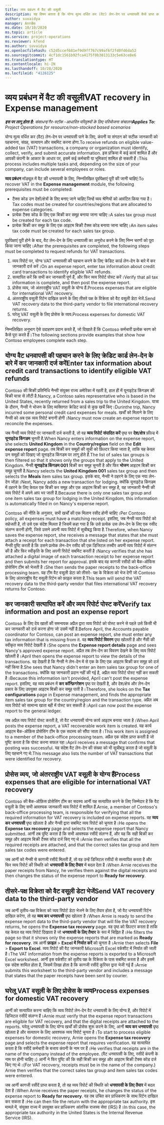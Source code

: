 ```yaml
---
title: व्यय प्रबंधन में वैट की वसूली
description: यह विषय बताता है कि योग्य मूल्य वर्धित कर (वैट) लेन-देन पर धनवापसी कैसे प्राप्त करें.
author: suvaidya
manager: AnnBe
ms.date: 10/10/2020
ms.topic: article
ms.service: project-operations
ms.reviewer: kfend
ms.author: suvaidya
ms.openlocfilehash: c52d5ccef681ef9d9ff767c99af6f2fd0fd6da52
ms.sourcegitcommit: 4cf1dc1561b92fca4175f0b3813133c5e63ce8e6
ms.translationtype: HT
ms.contentlocale: hi-IN
ms.lasthandoff: 10/28/2020
ms.locfileid: "4126125"
---
```

# <a name="vat-recovery-in-expense-management"></a><span data-ttu-id="39ecc-103">व्यय प्रबंधन में वैट की वसूली</span><span class="sxs-lookup"><span data-stu-id="39ecc-103">VAT recovery in Expense management</span></span>

<span data-ttu-id="39ecc-104">_**इस पर लागू होता है:** संसाधन/गैर-स्टॉक -आधारित परिदृश्यों के लिए परियोजना संचालन_</span><span class="sxs-lookup"><span data-stu-id="39ecc-104">_**Applies To:** Project Operations for resource/non-stocked based scenarios_</span></span>

<span data-ttu-id="39ecc-105">योग्य मूल्य वर्धित कर (वैट) लेन-देन पर धनवापसी पाने के लिए, कंपनी या संगठन को सटीक जानकारी को पहचानना, संग्रह, सत्यापन और सबमिट करना होगा.</span><span class="sxs-lookup"><span data-stu-id="39ecc-105">To receive refunds on eligible value-added tax (VAT) transactions, a company or organization must identify, collect, verify, and submit accurate information.</span></span> <span data-ttu-id="39ecc-106">इस प्रक्रिया में कई कार्य शामिल हैं और आपकी कंपनी के आकार के आधार पर, इसमें कई कर्मचारी या भूमिकाएं शामिल हो सकती हैं।</span><span class="sxs-lookup"><span data-stu-id="39ecc-106">This process includes multiple tasks and, depending on the size of your company, can include several employees or roles.</span></span>

<span data-ttu-id="39ecc-107">**व्यय प्रबंधन** मॉड्यूल में वैट की धनवापसी के लिए, निम्नलिखित पूर्वापेक्षाएं पूरी की जानी चाहिएं:</span><span class="sxs-lookup"><span data-stu-id="39ecc-107">To recover VAT in the **Expense management** module, the following prerequisites must be completed:</span></span>

- <span data-ttu-id="39ecc-108">टैक्स कोड उन देशों/क्षेत्रों के लिए बनाए जाने चाहिए जिन्हें व्यय श्रेणियों को आवंटित किया गया है।</span><span class="sxs-lookup"><span data-stu-id="39ecc-108">Tax codes must be created for countries/regions that are allocated to expense categories.</span></span>
- <span data-ttu-id="39ecc-109">प्रत्येक टैक्स कोड के लिए एक बिक्री कर समूह बनाया जाना चाहिए।</span><span class="sxs-lookup"><span data-stu-id="39ecc-109">A sales tax group must be created for each tax code.</span></span>
- <span data-ttu-id="39ecc-110">प्रत्येक बिक्री कर समूह के लिए एक आइटम बिक्री टैक्स कोड बनाया जाना चाहिए।</span><span class="sxs-lookup"><span data-stu-id="39ecc-110">An item sales tax code must be created for each sales tax group.</span></span>

<span data-ttu-id="39ecc-111">पूर्वापेक्षाएं पूरी होने के बाद, वैट लेन-देन के लिए धनवापसी का अनुरोध करने के लिए निम्न चरणों को पूरा किया जाना चाहिए।</span><span class="sxs-lookup"><span data-stu-id="39ecc-111">After the prerequisites are completed, the following steps must be completed to request refunds for VAT transactions.</span></span>

1. <span data-ttu-id="39ecc-112">व्यय रिपोर्ट पर, योग्य VAT धनवापसी की पहचान करने के लिए क्रेडिट कार्ड लेन-देन के बारे में कर जानकारी दर्ज करें।</span><span class="sxs-lookup"><span data-stu-id="39ecc-112">On an expense report, enter tax information about credit card transactions to identify eligible VAT refunds.</span></span>
2. <span data-ttu-id="39ecc-113">सत्यापित करें कि सभी कर जानकारी पूर्ण हैं, और फिर व्यय रिपोर्ट पोस्ट करें।</span><span class="sxs-lookup"><span data-stu-id="39ecc-113">Verify that all tax information is complete, and then post the expense report.</span></span>
3. <span data-ttu-id="39ecc-114">प्रोसेस व्यय, जो अंतरराष्ट्रीय VAT वसूली के योग्य हैं.</span><span class="sxs-lookup"><span data-stu-id="39ecc-114">Process expenses that are eligible for international VAT recovery.</span></span>
4. <span data-ttu-id="39ecc-115">अंतरराष्ट्रीय वसूली रिर्टन दाखिल करने के लिए तीसरे पक्ष के विक्रेता को वैट वसूली डेटा भेजें.</span><span class="sxs-lookup"><span data-stu-id="39ecc-115">Send VAT recovery data to the third-party vendor to file international recovery returns.</span></span>
5. <span data-ttu-id="39ecc-116">घरेलू VAT वसूली के लिए प्रोसेस के व्यय.</span><span class="sxs-lookup"><span data-stu-id="39ecc-116">Process expenses for domestic VAT recovery.</span></span>

<span data-ttu-id="39ecc-117">निम्नलिखित अनुभाग ऐसे उदाहरण प्रदान करते हैं, जो दिखाते हैं कि Contoso कर्मचारी प्रत्येक चरण को कैसे पूरा करते हैं।</span><span class="sxs-lookup"><span data-stu-id="39ecc-117">The following sections provide examples that show how Contoso employees complete each step.</span></span>

## <a name="enter-tax-information-about-credit-card-transactions-to-identify-eligible-vat-refunds"></a><span data-ttu-id="39ecc-118">योग्य वैट धनवापसी की पहचान करने के लिए क्रेडिट कार्ड लेन-देन के बारे में कर जानकारी दर्ज करें</span><span class="sxs-lookup"><span data-stu-id="39ecc-118">Enter tax information about credit card transactions to identify eligible VAT refunds</span></span>

<span data-ttu-id="39ecc-119">Contoso की बिक्री प्रतिनिधि नैन्सी संयुक्त राज्य अमेरिका में रहती है, हाल ही में यूनाइटेड किंगडम की बिक्री यात्रा से लौटी है.</span><span class="sxs-lookup"><span data-stu-id="39ecc-119">Nancy, a Contoso sales representative who is based in the United States, recently returned from a sales trip to the United Kingdom.</span></span> <span data-ttu-id="39ecc-120">यात्रा के दौरान, नैन्सी ने भोजन के लिए व्यक्तिगत क्रेडिट कार्ड से कुछ खर्चे किए।</span><span class="sxs-lookup"><span data-stu-id="39ecc-120">Durinthe trip, Nancy incurred some personal credit card expenses for meals.</span></span> <span data-ttu-id="39ecc-121">खर्चों को मिलाने के लिए नैन्सी को अब एक व्यय रिपोर्ट बनानी होगी।</span><span class="sxs-lookup"><span data-stu-id="39ecc-121">Nancy must now create an expense report to reconcile the expenses.</span></span>

<span data-ttu-id="39ecc-122">जब नैन्सी व्यय रिपोर्ट पर जानकारी दर्ज करती है, तो वह **व्यय रिपोर्ट संपादित करें** पृष्ठ पर **देश/क्षेत्र** फ़ील्ड में **यूनाइटेड किंगडम** चुनती है.</span><span class="sxs-lookup"><span data-stu-id="39ecc-122">When Nancy enters information on the expense report, she selects **United Kingdom** in the **Country/region** field on the **Edit expense report** page.</span></span> <span data-ttu-id="39ecc-123">तब बिक्री कर समूहों की सूची को फ़िल्टर किया जाता है, ताकि यह केवल उन समूहों को दिखाए जो यूनाइटेड किंगडम पर लागू होते हैं.</span><span class="sxs-lookup"><span data-stu-id="39ecc-123">The list of sales tax groups is then filtered so that it shows only the groups that apply to the United Kingdom.</span></span> <span data-ttu-id="39ecc-124">नैन्सी **यूनाइटेड किंगडम 001** बिक्री कर समूह चुनती है और फिर **भोजन** आइटम बिक्री कर समूह चुनती है.</span><span class="sxs-lookup"><span data-stu-id="39ecc-124">Nancy selects the **United Kingdom 001** sales tax group and then selects the **Meals** item sales tax group.</span></span> <span data-ttu-id="39ecc-125">इसके बाद, नैन्सी ने ठहरने के लिए एक नया लेन-देन जोड़ा।</span><span class="sxs-lookup"><span data-stu-id="39ecc-125">Next, Nancy adds a new transaction for lodging.</span></span> <span data-ttu-id="39ecc-126">क्योंकि यूनाइटेड किंगडम में ठहरने के लिए केवल एक बिक्री कर समूह और एक आइटम बिक्री कर समूह है, यह जानकारी नैन्सी की व्यय रिपोर्ट में अपने आप भर जाती है.</span><span class="sxs-lookup"><span data-stu-id="39ecc-126">Because there is only one sales tax group and one item sales tax group for lodging in the United Kingdom, this information is automatically filled in on Nancy's expense report.</span></span>

<span data-ttu-id="39ecc-127">Contoso की नीति के अनुसार, सभी खर्चों की एक मिलान रसीद होनी चाहिए।</span><span class="sxs-lookup"><span data-stu-id="39ecc-127">Per Contoso policy, all expenses must have a matching receipt.</span></span> <span data-ttu-id="39ecc-128">इसलिए, जब नैन्सी व्यय रिपोर्ट को सहेजती है, तो उसे एक संदेश मिलता है जिसमें कहा गया है कि उसे प्रत्येक उस लेन-देन के लिए एक रसीद संलग्न करनी होगी, जिसे उसने अपनी व्यय रिपोर्ट में सूचीबद्ध किया है.</span><span class="sxs-lookup"><span data-stu-id="39ecc-128">Therefore, when Nancy saves the expense report, she receives a message that states that she must attach a receipt for each transaction that she listed on her expense report.</span></span> <span data-ttu-id="39ecc-129">नैन्सी पुष्टि करती है कि उसने प्रत्येक लेन-देन रसीद की एक डिजिटल तस्वीर अपनी व्यय रिपोर्ट में संलग्न की है और फिर स्वीकृति के लिए अपनी रिपोर्ट सबमिट करती है।</span><span class="sxs-lookup"><span data-stu-id="39ecc-129">Nancy verifies that she has attached a digital image of each transaction receipt to her expense report and then submits her report for approval.</span></span> <span data-ttu-id="39ecc-130">इसके बाद वह कागजी रसीदों को बैक-ऑफिस प्रोसेसिंग टीम को भेजती है।</span><span class="sxs-lookup"><span data-stu-id="39ecc-130">She then sends the paper receipts to the back-office processing team.</span></span> <span data-ttu-id="39ecc-131">यह टीम वैट वसूली डेटा को तीसरे- पक्ष के विक्रेता को भेज देगी जो Contoso के लिए अंतरराष्ट्रीय वैट वसूली रिर्टन को फ़ाइल करता है.</span><span class="sxs-lookup"><span data-stu-id="39ecc-131">This team will send the VAT recovery data to the third-party vendor that files international VAT recovery returns for Contoso.</span></span>

## <a name="verify-tax-information-and-post-an-expense-report"></a><span data-ttu-id="39ecc-132">कर जानकारी सत्यापित करें और व्यय रिपोर्ट पोस्ट करें</span><span class="sxs-lookup"><span data-stu-id="39ecc-132">Verify tax information and post an expense report</span></span>

<span data-ttu-id="39ecc-133">Contoso के लिए देय खातों की समन्वयक अप्रैल द्वारा व्यय रिपोर्ट को पोस्ट करने से पहले उसे किसी भी कर जानकारी को दर्ज करना होगा जो उसमें नहीं है.</span><span class="sxs-lookup"><span data-stu-id="39ecc-133">Before April, the Accounts payable coordinator for Contoso, can post an expense report, she must enter any tax information that is missing from it.</span></span> <span data-ttu-id="39ecc-134">वह **व्यय रिपोर्ट विवरण** पृष्ठ खोलती है और नैंसी की स्वीकृत व्यय रिपोर्ट देखती है।</span><span class="sxs-lookup"><span data-stu-id="39ecc-134">She opens the **Expense report details** page and sees Nancy's approved expense report.</span></span> <span data-ttu-id="39ecc-135">अप्रैल तब लेन-देन का विवरण देखने के लिए व्यय रिपोर्ट खोलती है।</span><span class="sxs-lookup"><span data-stu-id="39ecc-135">April then opens the expense report to view the details of the transactions.</span></span> <span data-ttu-id="39ecc-136">वह देखती है कि नैन्सी ने लेन-देन में से एक के लिए एक आइटम बिक्री कर समूह को दर्ज नहीं किया है.</span><span class="sxs-lookup"><span data-stu-id="39ecc-136">She sees that Nancy didn't enter an item sales tax group for one of the transactions.</span></span> <span data-ttu-id="39ecc-137">क्योंकि यह जानकारी प्रदान नहीं की गई है, अप्रैल व्यय रिपोर्ट पोस्ट नहीं कर सकती है।</span><span class="sxs-lookup"><span data-stu-id="39ecc-137">Because this information isn't provided, April can't post the expense report.</span></span> <span data-ttu-id="39ecc-138">इसलिए, वह व्यय प्रबंधन में **कर कॉन्फ़िगरेशन** पृष्ठ पर देखती है, और देश/क्षेत्र और लेन-देन प्रकार के लिए उपयुक्त आइटम बिक्री कर समूह पाती है।</span><span class="sxs-lookup"><span data-stu-id="39ecc-138">Therefore, she looks on the **Tax configurations** page in Expense management, and finds the appropriate item sales tax group for the country/region and the transaction type.</span></span> <span data-ttu-id="39ecc-139">अप्रैल अब व्यय रिपोर्ट को सामान्य खाता बही में पोस्ट कर सकती है।</span><span class="sxs-lookup"><span data-stu-id="39ecc-139">April can now post the expense report to the general ledger.</span></span>

<span data-ttu-id="39ecc-140">जब अप्रैल व्यय रिपोर्ट पोस्ट करती है, तो वैट धनवापसी योग्य कार्य आइटम बनाया जाता है।</span><span class="sxs-lookup"><span data-stu-id="39ecc-140">When April posts the expense report, a VAT recoverable work item is created.</span></span> <span data-ttu-id="39ecc-141">यह कार्य आइटम बैक-ऑफ़िस प्रोसेसिंग टीम के एक सदस्य को सौंपा जाता है।</span><span class="sxs-lookup"><span data-stu-id="39ecc-141">This work item is assigned to a member of the back-office processing team.</span></span> <span data-ttu-id="39ecc-142">अप्रैल एक संदेश प्राप्त करती है जो पुष्टि करता है कि पोस्ट करना सफल रहा।</span><span class="sxs-lookup"><span data-stu-id="39ecc-142">April receives a message that confirms that posting was successful.</span></span> <span data-ttu-id="39ecc-143">यह संदेश वैट लेन-देन की संख्या को भी सूचीबद्ध करता है जो वसूली के लिए पहचाने गए थे.</span><span class="sxs-lookup"><span data-stu-id="39ecc-143">This message also lists the number of VAT transactions that were identified for recovery.</span></span>

## <a name="process-expenses-that-are-eligible-for-international-vat-recovery"></a><span data-ttu-id="39ecc-144">प्रोसेस व्यय, जो अंतरराष्ट्रीय VAT वसूली के योग्य हैं</span><span class="sxs-lookup"><span data-stu-id="39ecc-144">Process expenses that are eligible for international VAT recovery</span></span>

<span data-ttu-id="39ecc-145">Contoso की बैक-ऑफ़िस प्रोसेसिंग टीम का सदस्य आर्नी यह सत्यापित करने के लिए जिम्मेदार है कि वैट वसूली के लिए सभी आवश्यक जानकारी व्यय रिपोर्ट में शामिल हैं.</span><span class="sxs-lookup"><span data-stu-id="39ecc-145">Arnie, a member of Contoso's back-office processing team, is responsible for verifying that all the required information for VAT recovery is included on expense reports.</span></span> <span data-ttu-id="39ecc-146">वह **व्यय कर धनवापसी** पृष्ठ खोलता है और नैन्सी द्वारा सबमिट व्यय रिपोर्ट को चुनता है।</span><span class="sxs-lookup"><span data-stu-id="39ecc-146">He opens the **Expense tax recovery** page and selects the expense report that Nancy submitted.</span></span> <span data-ttu-id="39ecc-147">आर्नी तब पुष्टि करता है कि सभी आवश्यक रसीदें संलग्न हैं, और यह कि सही बिक्री कर समूह और आइटम बिक्री टैक्स कोड दर्ज किए गए थे।</span><span class="sxs-lookup"><span data-stu-id="39ecc-147">Arnie then verifies that all the required receipts are attached, and that the correct sales tax group and item sales tax codes were entered.</span></span>

<span data-ttu-id="39ecc-148">जब आर्नी को नैन्सी से कागजी रसीदें मिलती हैं, तो वह उन्हें डिजिटल रसीदों से सत्यापित करता है और फिर व्यय रिपोर्ट की स्थिति को **धनवापसी के लिए तैयार** में बदल देता है।</span><span class="sxs-lookup"><span data-stu-id="39ecc-148">When Arnie receives the paper receipts from Nancy, he verifies them against the digital receipts and then changes the status of the expense report to **Ready for recovery**.</span></span>

## <a name="send-vat-recovery-data-to-the-third-party-vendor"></a><span data-ttu-id="39ecc-149">तीसरे-पक्ष विक्रेता को वैट वसूली डेटा भेजें</span><span class="sxs-lookup"><span data-stu-id="39ecc-149">Send VAT recovery data to the third-party vendor</span></span>

<span data-ttu-id="39ecc-150">जब आर्नी तृतीय-पक्ष विक्रेता को व्यय रिपोर्ट डेटा भेजने के लिए तैयार होता है, जो वैट धनवापसी रिर्टन दाखिल करेगा, तो वह **व्यय कर धनवापसी** पृष्ठ खोलता है।</span><span class="sxs-lookup"><span data-stu-id="39ecc-150">When Arnie is ready to send the expense report data to the third-party vendor that will file the VAT recovery returns, he opens the **Expense tax recovery** page.</span></span> <span data-ttu-id="39ecc-151">वह पृष्ठ को फ़िल्टर करता है ताकि यह केवल वह व्यय रिपोर्ट दिखाता है जो **धनवापसी के लिए तैयार** के रूप में चिह्नित हैं।</span><span class="sxs-lookup"><span data-stu-id="39ecc-151">He filters the page so that it shows only the expense reports that are marked as **Ready for recovery**.</span></span> <span data-ttu-id="39ecc-152">तब आर्नी **फ़ाइल** &gt; **Excel में निर्यात करें** को चुनता है।</span><span class="sxs-lookup"><span data-stu-id="39ecc-152">Arnie then selects **File** &gt; **Export to Excel**.</span></span> <span data-ttu-id="39ecc-153">व्यय रिपोर्ट की वैट जानकारी Microsoft Excel वर्कशीट में निर्यात की जाती है।</span><span class="sxs-lookup"><span data-stu-id="39ecc-153">The VAT information from the expense reports is exported to a Microsoft Excel worksheet.</span></span> <span data-ttu-id="39ecc-154">आर्नी इस वर्कशीट को तृतीय पक्ष के विक्रेता के पास सबमिट करता है और इसमें एक संदेश शामिल होता है, जिसमें लिखा होता है कि कागजी रसीदें कूरियर द्वारा भेजी गई हैं।</span><span class="sxs-lookup"><span data-stu-id="39ecc-154">Arnie submits this worksheet to the third-party vendor and includes a message that states that the paper receipts have been sent by courier.</span></span>

## <a name="process-expenses-for-domestic-vat-recovery"></a><span data-ttu-id="39ecc-155">घरेलू VAT वसूली के लिए प्रोसेस के व्यय</span><span class="sxs-lookup"><span data-stu-id="39ecc-155">Process expenses for domestic VAT recovery</span></span>

<span data-ttu-id="39ecc-156">आर्नी को सत्यापित करना चाहिए कि व्यय रिपोर्ट लेन-देन वैट धनवापसी के लिए योग्य हैं, और रिपोर्ट में डिजिटल रसीदें संलग्न हैं।</span><span class="sxs-lookup"><span data-stu-id="39ecc-156">Arnie must verify that the expense report transactions are eligible for VAT recovery, and that the digital receipts are attached to the reports.</span></span> <span data-ttu-id="39ecc-157">घरेलू धनवापसी के लिए योग्य खर्चों की प्रोसेस शुरू करने के लिए, आर्नी **व्यय कर धनवापसी** पृष्ठ खोलता है और सत्यापन के लिए आवश्यक व्यय रिपोर्ट चुनता है।</span><span class="sxs-lookup"><span data-stu-id="39ecc-157">To start to process eligible expenses for domestic recovery, Arnie opens the **Expense tax recovery** page and selects the expense report that requires verification.</span></span> <span data-ttu-id="39ecc-158">वह सत्यापित करता है कि रसीदें कर्मचारी के बजाय कंपनी के नाम पर हैं।</span><span class="sxs-lookup"><span data-stu-id="39ecc-158">He verifies that receipts are in the name of the company instead of the employee.</span></span> <span data-ttu-id="39ecc-159">(वैट धनवापसी के लिए, रसीदें कंपनी के नाम पर होनी चाहिए।) आर्नी ने फिर पुष्टि की कि सही बिक्री कर समूह और आइटम बिक्री टैक्स कोड दर्ज किए गए थे।</span><span class="sxs-lookup"><span data-stu-id="39ecc-159">(For VAT recovery, receipts must be in the name of the company.) Arnie then verifies that the correct sales tax group and item sales tax codes were entered.</span></span>

<span data-ttu-id="39ecc-160">जब आर्नी कागजी र‍सीदें प्राप्त करता है, तो वह व्यय रिपोर्ट की स्थिति को **धनवापसी के लिए तैयार** में बदल देता है।</span><span class="sxs-lookup"><span data-stu-id="39ecc-160">When Arnie receives the paper receipts, he changes the status of the expense report to **Ready for recovery**.</span></span> <span data-ttu-id="39ecc-161">वह तब उचित कर प्राधिकरण के साथ रिर्टन दाखिल कर सकता है।</span><span class="sxs-lookup"><span data-stu-id="39ecc-161">He can then file the return with the appropriate tax authority.</span></span> <span data-ttu-id="39ecc-162">इस मामले में, संयुक्त राज्य में उपयुक्त कर प्राधिकरण आंतरिक राजस्व सेवा (IRS) है।</span><span class="sxs-lookup"><span data-stu-id="39ecc-162">In this case, the appropriate tax authority in the United States is the Internal Revenue Service (IRS).</span></span>
